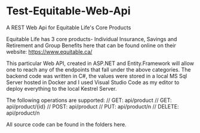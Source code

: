 # Test-Equitable-Web-Api
A REST Web Api for Equitable Life's Core Products

Equitable Life has 3 core products- Individual Insurance, Savings and Retirement and Group Benefits here that can be found online on their website:
https://www.equitable.ca/

This particular Web API, created in ASP.NET and Entity.Framework will allow one to reach any of the endpoints that fall under
the above categories. The backend code was written in C#, the values were stored in a local MS Sql Server hosted in Docker 
and I used Visual Studio Code as my editor to deploy everything to the local Kestrel Server.

The following operations are supported:
// GET: api/product
// GET: api/product/{id}
// POST: api/product
// PUT: api/product/n
// DELETE: api/product/n

All source code can be found in the folders here.
